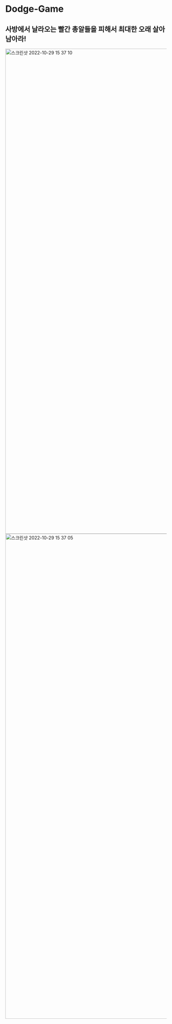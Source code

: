 
# Dodge-Game

## 사방에서 날라오는 빨간 총알들을 피해서 최대한 오래 살아남아라!


<img width="1512" alt="스크린샷 2022-10-29 15 37 10" src="https://user-images.githubusercontent.com/39714917/198817698-7f7a60ee-48a1-4293-ac55-6d0edbcea015.png">
<img width="1512" alt="스크린샷 2022-10-29 15 37 05" src="https://user-images.githubusercontent.com/39714917/198817700-7f9dc449-6050-4116-94da-a44886447292.png">
